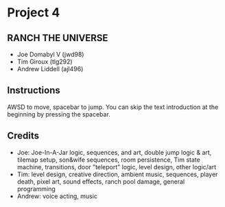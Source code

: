 # Project 4

## RANCH THE UNIVERSE

* Joe Domabyl V (jwd98)
* Tim Giroux (tlg292)
* Andrew Liddell (ajl496)

## Instructions

AWSD to move, spacebar to jump. You can skip the text introduction at the beginning by pressing the spacebar.

## Credits

* Joe: Joe-In-A-Jar logic, sequences, and art, double jump logic & art, tilemap setup, son&wife sequences, room persistence, Tim state machine, transitions, door "teleport" logic, level design, other logic/art
* Tim: level design, creative direction, ambient music, sequences, player death, pixel art, sound effects, ranch pool damage, general programming
* Andrew: voice acting, music